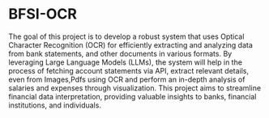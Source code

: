 # BFSI-OCR
The goal of this project is to develop a robust system that uses Optical Character
Recognition (OCR) for efficiently extracting and analyzing data from bank statements, and other documents in
various formats. By leveraging Large Language Models
(LLMs), the system will help in the process of fetching account statements via API, extract
relevant details, even from Images,Pdfs using OCR and perform an in-depth analysis of salaries and expenses through visualization. This project
aims to streamline financial data interpretation, providing valuable insights to banks,
financial institutions, and individuals.

